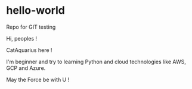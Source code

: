 # hello-world
Repo for GIT testing

Hi, peoples !

CatAquarius here !

I'm beginner and try to learning Python and cloud technologies like AWS, GCP and Azure.

May the Force be with U !
